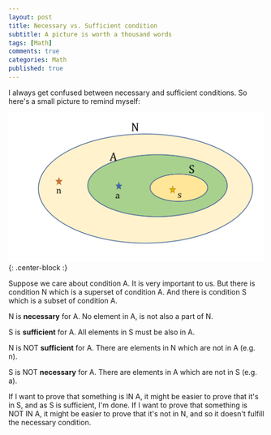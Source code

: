 ```yaml
---
layout: post
title: Necessary vs. Sufficient condition
subtitle: A picture is worth a thousand words
tags: [Math]
comments: true
categories: Math
published: true
---
```


I always get confused between necessary and sufficient conditions. 
So here's a small picture to remind myself:

![](../img/NecessarySufficient/Picture1.png){: .center-block :}

Suppose we care about condition A. It is very important to us. But there is condition N which is a superset of condition A. And there is condition S which is a subset of condition A. 

N is **necessary** for A. No element in A, is not also a part of N. 

S is **sufficient** for A. All elements in S must be also in A.

N is NOT **sufficient** for A. There are elements in N which are not in A (e.g. n). 

S is NOT **necessary** for A. There are elements in A which are not in S (e.g. a). 

If I want to prove that something is IN A, it might be easier to prove that it's in S, and as S is sufficient, I'm done. If I want to prove that something is NOT IN A, it might be easier to prove that it's not in N, and so it doesn't fulfill the necessary condition. 